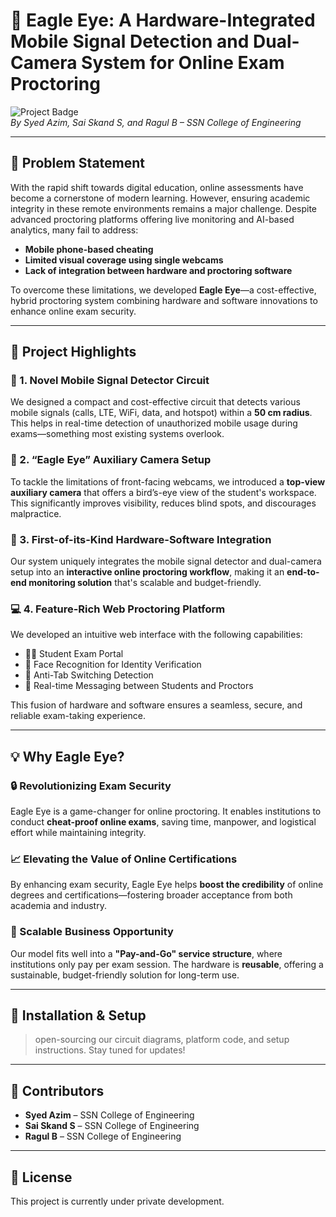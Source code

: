 # 🦅 Eagle Eye: A Hardware-Integrated Mobile Signal Detection and Dual-Camera System for Online Exam Proctoring

![Project Badge](https://img.shields.io/badge/Internally_Funded_Student_Project-blueviolet)  
*By Syed Azim, Sai Skand S, and Ragul B – SSN College of Engineering*

---

## 📌 Problem Statement

With the rapid shift towards digital education, online assessments have become a cornerstone of modern learning. However, ensuring academic integrity in these remote environments remains a major challenge. Despite advanced proctoring platforms offering live monitoring and AI-based analytics, many fail to address:

- **Mobile phone-based cheating**  
- **Limited visual coverage using single webcams**  
- **Lack of integration between hardware and proctoring software**  

To overcome these limitations, we developed **Eagle Eye**—a cost-effective, hybrid proctoring system combining hardware and software innovations to enhance online exam security.

---

## 🚀 Project Highlights

### 📶 1. Novel Mobile Signal Detector Circuit  
We designed a compact and cost-effective circuit that detects various mobile signals (calls, LTE, WiFi, data, and hotspot) within a **50 cm radius**. This helps in real-time detection of unauthorized mobile usage during exams—something most existing systems overlook.

### 📸 2. “Eagle Eye” Auxiliary Camera Setup  
To tackle the limitations of front-facing webcams, we introduced a **top-view auxiliary camera** that offers a bird’s-eye view of the student's workspace. This significantly improves visibility, reduces blind spots, and discourages malpractice.

### 🔄 3. First-of-its-Kind Hardware-Software Integration  
Our system uniquely integrates the mobile signal detector and dual-camera setup into an **interactive online proctoring workflow**, making it an **end-to-end monitoring solution** that's scalable and budget-friendly.

### 💻 4. Feature-Rich Web Proctoring Platform  
We developed an intuitive web interface with the following capabilities:
- 🧑‍🎓 Student Exam Portal  
- 🧠 Face Recognition for Identity Verification  
- 🚫 Anti-Tab Switching Detection  
- 💬 Real-time Messaging between Students and Proctors  

This fusion of hardware and software ensures a seamless, secure, and reliable exam-taking experience.

---

## 💡 Why Eagle Eye?

### 🔒 Revolutionizing Exam Security  
Eagle Eye is a game-changer for online proctoring. It enables institutions to conduct **cheat-proof online exams**, saving time, manpower, and logistical effort while maintaining integrity.

### 📈 Elevating the Value of Online Certifications  
By enhancing exam security, Eagle Eye helps **boost the credibility** of online degrees and certifications—fostering broader acceptance from both academia and industry.

### 💼 Scalable Business Opportunity  
Our model fits well into a **"Pay-and-Go" service structure**, where institutions only pay per exam session. The hardware is **reusable**, offering a sustainable, budget-friendly solution for long-term use.

---

## 🔧 Installation & Setup

>  open-sourcing our circuit diagrams, platform code, and setup instructions. Stay tuned for updates!

---

## 👥 Contributors

- **Syed Azim** – SSN College of Engineering  
- **Sai Skand S** – SSN College of Engineering  
- **Ragul B** – SSN College of Engineering  

---

## 📜 License

This project is currently under private development.
